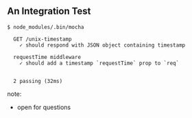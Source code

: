 ## An Integration Test

```shell
$ node_modules/.bin/mocha

  GET /unix-timestamp
    ✓ should respond with JSON object containing timestamp

  requestTime middleware
    ✓ should add a timestamp `requestTime` prop to `req`


  2 passing (32ms)
```

note:

- open for questions

